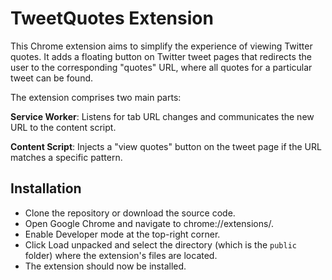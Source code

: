 # TweetQuotes Extension

This Chrome extension aims to simplify the experience of viewing Twitter quotes. It adds a floating button on Twitter tweet pages that redirects the user to the corresponding "quotes" URL, where all quotes for a particular tweet can be found.

The extension comprises two main parts:

**Service Worker**: Listens for tab URL changes and communicates the new URL to the content script.

**Content Script**: Injects a "view quotes" button on the tweet page if the URL matches a specific pattern.

## Installation

- Clone the repository or download the source code.
- Open Google Chrome and navigate to chrome://extensions/.
- Enable Developer mode at the top-right corner.
- Click Load unpacked and select the directory (which is the `public` folder) where the extension's files are located.
- The extension should now be installed.
